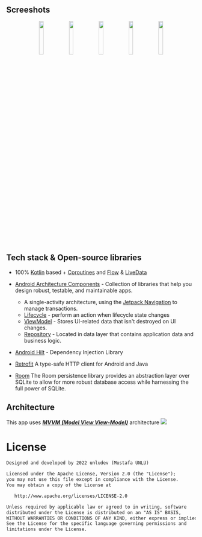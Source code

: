
## Screeshots
<p align="center">
<img src="https://user-images.githubusercontent.com/38860392/194704247-c017e435-ba18-4381-9010-4354389a6243.png" width="15%"/>
<img src="https://user-images.githubusercontent.com/38860392/194704240-2fc90018-e382-494a-b152-382fbd215118.png" width="15%"/>
<img src="https://user-images.githubusercontent.com/38860392/194704242-eccc1dd9-e4e6-48ad-9d8c-a7cdb1fcaaff.png" width="15%"/>
<img src="https://user-images.githubusercontent.com/38860392/194704244-72cada52-fbba-4684-9e14-595ed83a6744.png" width="15%"/>
<img src="https://user-images.githubusercontent.com/38860392/194704241-717b0c6e-db1b-40a8-a9c7-2d7493b8c922.png" width="15%"/>
</p>

## Tech stack & Open-source libraries
- 100% [Kotlin](https://kotlinlang.org/) based + [Coroutines](https://github.com/Kotlin/kotlinx.coroutines) and [Flow](https://developer.android.com/kotlin/flow) & [LiveData](https://developer.android.com/topic/libraries/architecture/livedata)
- [Android Architecture Components](https://developer.android.com/topic/libraries/architecture) - Collection of libraries that help you design robust, testable, and maintainable apps.
  -  A single-activity architecture, using the [Jetpack Navigation](https://developer.android.com/guide/navigation) to manage transactions.
  - [Lifecycle](https://developer.android.com/topic/libraries/architecture/lifecycle) - perform an action when lifecycle state changes
  - [ViewModel](https://developer.android.com/topic/libraries/architecture/viewmodel) - Stores UI-related data that isn't destroyed on UI changes. 
  - [Repository](https://developer.android.com/topic/architecture/data-layer) - Located in data layer that contains application data and business logic.


- [Android Hilt](https://developer.android.com/training/dependency-injection/hilt-android) - Dependency Injection Library
- [Retrofit](https://square.github.io/retrofit/) A type-safe HTTP client for Android and Java
- [Room](https://developer.android.com/jetpack/androidx/releases/room) The Room persistence library provides an abstraction layer over SQLite to allow for more robust database access while harnessing the full power of SQLite.

## Architecture
This app uses [***MVVM (Model View View-Model)***](https://developer.android.com/jetpack/docs/guide#recommended-app-arch) architecture
![](https://user-images.githubusercontent.com/38860392/206267035-67a4a87b-2a08-4894-948b-e3a69d69ddd5.png)

# License
```xml
Designed and developed by 2022 unludev (Mustafa ÜNLÜ)

Licensed under the Apache License, Version 2.0 (the "License");
you may not use this file except in compliance with the License.
You may obtain a copy of the License at

   http://www.apache.org/licenses/LICENSE-2.0

Unless required by applicable law or agreed to in writing, software
distributed under the License is distributed on an "AS IS" BASIS,
WITHOUT WARRANTIES OR CONDITIONS OF ANY KIND, either express or implied.
See the License for the specific language governing permissions and
limitations under the License.
```


